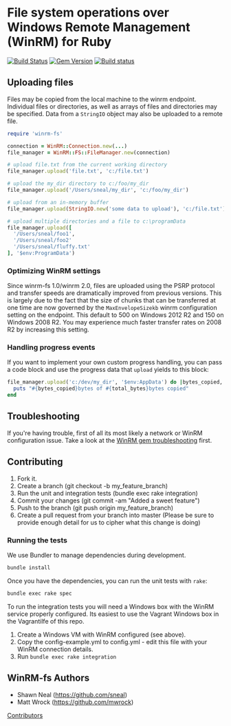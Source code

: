 # File system operations over Windows Remote Management (WinRM) for Ruby

[![Build Status](https://travis-ci.org/WinRb/winrm-fs.svg?branch=master)](https://travis-ci.org/WinRb/winrm-fs)
[![Gem Version](https://badge.fury.io/rb/winrm-fs.svg)](http://badge.fury.io/rb/winrm-fs)
[![Build status](https://ci.appveyor.com/api/projects/status/wm6apa8ojfhfmwsf?svg=true)](https://ci.appveyor.com/project/winrb/winrm-fs)

## Uploading files

Files may be copied from the local machine to the winrm endpoint. Individual files or directories, as well as arrays of files and directories may be specified. Data from a `StringIO` object may also be uploaded to a remote file.

```ruby
require 'winrm-fs'

connection = WinRM::Connection.new(...)
file_manager = WinRM::FS::FileManager.new(connection)

# upload file.txt from the current working directory
file_manager.upload('file.txt', 'c:/file.txt')

# upload the my_dir directory to c:/foo/my_dir
file_manager.upload('/Users/sneal/my_dir', 'c:/foo/my_dir')

# upload from an in-memory buffer
file_manager.upload(StringIO.new('some data to upload'), 'c:/file.txt')

# upload multiple directories and a file to c:\programData
file_manager.upload([
  '/Users/sneal/foo1',
  '/Users/sneal/foo2'
  '/Users/sneal/fluffy.txt'
], '$env:ProgramData')
```

### Optimizing WinRM settings

Since winrm-fs 1.0/winrm 2.0, files are uploaded using the PSRP protocol and transfer speeds are dramatically improved from previous versions. This is largely due to the fact that the size of chunks that can be transferred at one time are now governed by the `MaxEnvelopeSizekb` winrm configuration setting on the endpoint. This default to 500 on Windows 2012 R2 and 150 on Windows 2008 R2. You may experience much faster transfer rates on 2008 R2 by increasing this setting.

### Handling progress events

If you want to implement your own custom progress handling, you can pass a code
block and use the progress data that `upload` yields to this block:

```ruby
file_manager.upload('c:/dev/my_dir', '$env:AppData') do |bytes_copied, total_bytes, local_path, remote_path|
  puts "#{bytes_copied}bytes of #{total_bytes}bytes copied"
end
```

## Troubleshooting

If you're having trouble, first of all its most likely a network or WinRM configuration
issue. Take a look at the [WinRM gem troubleshooting](https://github.com/WinRb/WinRM#troubleshooting)
first.

## Contributing

1. Fork it.
2. Create a branch (git checkout -b my_feature_branch)
3. Run the unit and integration tests (bundle exec rake integration)
4. Commit your changes (git commit -am "Added a sweet feature")
5. Push to the branch (git push origin my_feature_branch)
6. Create a pull request from your branch into master (Please be sure to provide enough detail for us to cipher what this change is doing)

### Running the tests

We use Bundler to manage dependencies during development.

```bash
bundle install
```

Once you have the dependencies, you can run the unit tests with `rake`:

```bash
bundle exec rake spec
```

To run the integration tests you will need a Windows box with the WinRM service properly configured. Its easiest to use the Vagrant Windows box in the Vagrantilfe of this repo.

1. Create a Windows VM with WinRM configured (see above).
2. Copy the config-example.yml to config.yml - edit this file with your WinRM connection details.
3. Run `bundle exec rake integration`

## WinRM-fs Authors

* Shawn Neal (https://github.com/sneal)
* Matt Wrock (https://github.com/mwrock)

[Contributors](https://github.com/WinRb/winrm-fs/graphs/contributors)
